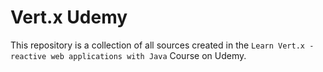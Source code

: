 # Vert.x Udemy

This repository is a collection of all sources created in the `Learn Vert.x - reactive web applications with Java` Course on Udemy.
